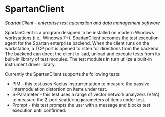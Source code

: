 SpartanClient
=======

_SpartanClient - enterprise test automation and data management software_

SpartanClient is a program designed to be installed on modern Windows workstations (i.e., Windows 7+).
SpartanClient becomes the test execution agent for the Spartan enterprise backend. When
the client runs on the workstation, a TCP port is opened to listen for directions from the
backend. The backend can direct the client to load, unload and execute tests from its built-in
library of test modules. The test modules in turn utilize a built-in instrument driver library.

Currently the SpartanClient supports the following tests:

* PIM - this test uses Kaelus instrumentation to measure the passive intermodulation distortion
on items under test.
* S-Parameter - this test uses a range of vector network analyzers (VNA) to measure the 2-port
scattering parameters of items under test.
* Prompt - this test prompts the user with a message and blocks test execution until confirmed.



